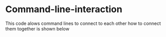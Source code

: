 # Command-line-interaction
This code alows command lines to connect to each other how to connect them together is shown below 

